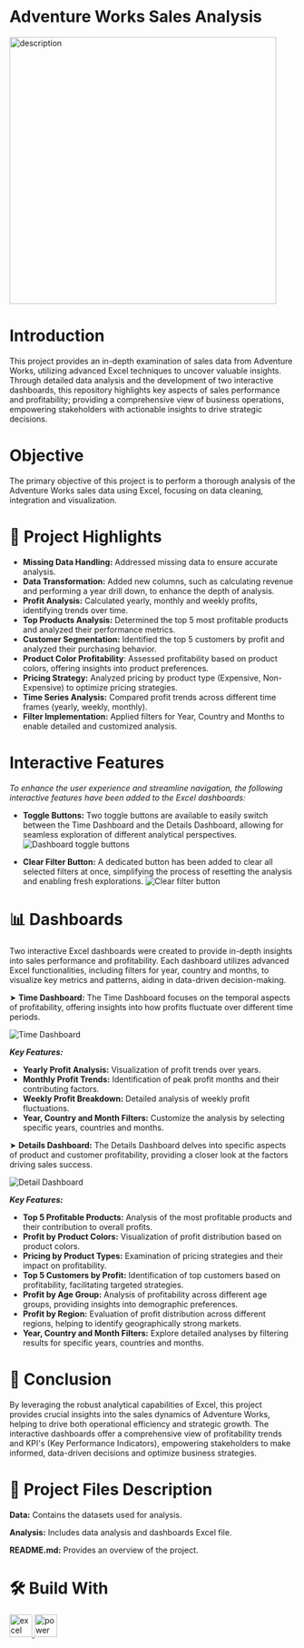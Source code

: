 # Adventure Works Sales Analysis
<img src="https://github.com/user-attachments/assets/1a35e374-0b28-4246-a45e-8bb4eeb416a8" alt="description" width="470" height="470"/>

# Introduction
This project provides an in-depth examination of sales data from Adventure Works, utilizing advanced Excel techniques to uncover valuable insights. Through detailed data analysis and the development of two interactive dashboards, this repository highlights key aspects of sales performance and profitability; providing a comprehensive view of business operations, empowering stakeholders with actionable insights to drive strategic decisions.

# Objective
The primary objective of this project is to perform a thorough analysis of the Adventure Works sales data using Excel, focusing on data cleaning, integration and visualization.

# 📝 Project Highlights
- **Missing Data Handling:** Addressed missing data to ensure accurate analysis.
- **Data Transformation:** Added new columns, such as calculating revenue and performing a year drill down, to enhance the depth of analysis.
- **Profit Analysis:** Calculated yearly, monthly and weekly profits, identifying trends over time.
- **Top Products Analysis:** Determined the top 5 most profitable products and analyzed their performance metrics.
- **Customer Segmentation:** Identified the top 5 customers by profit and analyzed their purchasing behavior.
- **Product Color Profitability**: Assessed profitability based on product colors, offering insights into product preferences.
- **Pricing Strategy:** Analyzed pricing by product type (Expensive, Non-Expensive) to optimize pricing strategies.
- **Time Series Analysis:** Compared profit trends across different time frames (yearly, weekly, monthly).
- **Filter Implementation:** Applied filters for Year, Country and Months to enable detailed and customized analysis.

# Interactive Features
*To enhance the user experience and streamline navigation, the following interactive features have been added to the Excel dashboards:*
- **Toggle Buttons:** Two toggle buttons are available to easily switch between the Time Dashboard and the Details Dashboard, allowing for seamless exploration of different analytical perspectives.
![Dashboard toggle buttons](https://github.com/user-attachments/assets/2252d533-06f7-4698-8bb7-40c654348a56)

- **Clear Filter Button:** A dedicated button has been added to clear all selected filters at once, simplifying the process of resetting the analysis and enabling fresh explorations.
![Clear filter button](https://github.com/user-attachments/assets/47274c77-191c-4007-9cc1-36db3a64aaa1)


# 📊 Dashboards
Two interactive Excel dashboards were created to provide in-depth insights into sales performance and profitability. Each dashboard utilizes advanced Excel functionalities, including filters for year, country and months, to visualize key metrics and patterns, aiding in data-driven decision-making.

➤ **Time Dashboard:**
The Time Dashboard focuses on the temporal aspects of profitability, offering insights into how profits fluctuate over different time periods.

![Time Dashboard](https://github.com/user-attachments/assets/8bed7f68-ea87-4967-88f4-357f94d00bc0)

***Key Features:***

- **Yearly Profit Analysis:** Visualization of profit trends over years.
- **Monthly Profit Trends:** Identification of peak profit months and their contributing factors.
- **Weekly Profit Breakdown:** Detailed analysis of weekly profit fluctuations.
- **Year, Country and Month Filters:** Customize the analysis by selecting specific years, countries and months.

➤ **Details Dashboard:**
The Details Dashboard delves into specific aspects of product and customer profitability, providing a closer look at the factors driving sales success.

![Detail Dashboard](https://github.com/user-attachments/assets/571a0689-7740-4304-8274-835c41c2ee89)

***Key Features:***

- **Top 5 Profitable Products:** Analysis of the most profitable products and their contribution to overall profits.
- **Profit by Product Colors:** Visualization of profit distribution based on product colors.
- **Pricing by Product Types:** Examination of pricing strategies and their impact on profitability.
- **Top 5 Customers by Profit:** Identification of top customers based on profitability, facilitating targeted strategies.
- **Profit by Age Group:** Analysis of profitability across different age groups, providing insights into demographic preferences.
- **Profit by Region:** Evaluation of profit distribution across different regions, helping to identify geographically strong markets.
- **Year, Country and Month Filters:** Explore detailed analyses by filtering results for specific years, countries and months.

# 📜 Conclusion
By leveraging the robust analytical capabilities of Excel, this project provides crucial insights into the sales dynamics of Adventure Works, helping to drive both operational efficiency and strategic growth. The interactive dashboards offer a comprehensive view of profitability trends and KPI's (Key Performance Indicators), empowering stakeholders to make informed, data-driven decisions and optimize business strategies.

# 💾 Project Files Description

**Data:** Contains the datasets used for analysis.

**Analysis:** Includes data analysis and dashboards Excel file.

**README.md:** Provides an overview of the project.

# 🛠️ Build With
<a href="https://www.microsoft.com/en-us/microsoft-365/excel" target="_blank" rel="noreferrer"> <img src="https://img.icons8.com/color/48/000000/microsoft-excel-2019--v1.png" alt="excel" width="40" height="40"/> </a>
<a href="https://www.microsoft.com/en-us/microsoft-365/excel" target="_blank" rel="noreferrer">
    <img src="https://olas.ie/wp-content/uploads/2022/10/PowerQuery-Logo.png" alt="power query" width="40" height="40"/> 
</a>






